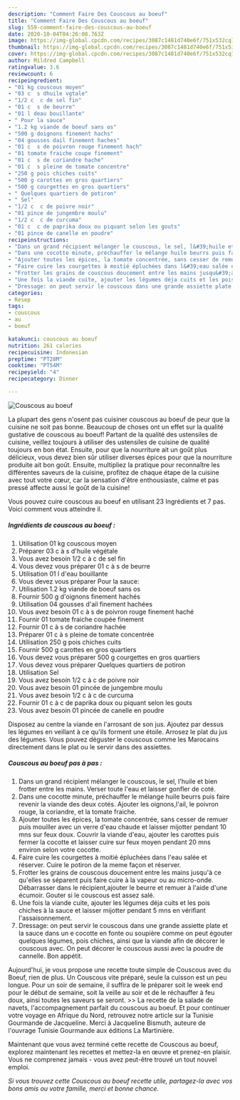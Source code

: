 ```yaml
---
description: "Comment Faire Des Couscous au boeuf"
title: "Comment Faire Des Couscous au boeuf"
slug: 559-comment-faire-des-couscous-au-boeuf
date: 2020-10-04T04:26:08.763Z
image: https://img-global.cpcdn.com/recipes/3087c1481d740e6f/751x532cq70/couscous-au-boeuf-photo-principale-de-la-recette.jpg
thumbnail: https://img-global.cpcdn.com/recipes/3087c1481d740e6f/751x532cq70/couscous-au-boeuf-photo-principale-de-la-recette.jpg
cover: https://img-global.cpcdn.com/recipes/3087c1481d740e6f/751x532cq70/couscous-au-boeuf-photo-principale-de-la-recette.jpg
author: Mildred Campbell
ratingvalue: 3.6
reviewcount: 6
recipeingredient:
- "01 kg couscous moyen"
- "03 c  s dhuile vgtale"
- "1/2 c  c de sel fin"
- "01 c  s de beurre"
- "01 l deau bouillante"
- " Pour la sauce"
- "1.2 kg viande de boeuf sans os"
- "500 g doignons finement hachs"
- "04 gousses dail finement haches"
- "01 c  s de poivron rouge finement hach"
- "01 tomate fraiche coupe finement"
- "01 c  s de coriandre hache"
- "01 c  s pleine de tomate concentre"
- "250 g pois chiches cuits"
- "500 g carottes en gros quartiers"
- "500 g courgettes en gros quartiers"
- " Quelques quartiers de potiron"
- " Sel"
- "1/2 c  c de poivre noir"
- "01 pince de jungembre moulu"
- "1/2 c  c de curcuma"
- "01 c  c de paprika doux ou piquant selon les gouts"
- "01 pince de canelle en poudre"
recipeinstructions:
- "Dans un grand récipient mélanger le couscous, le sel, l&#39;huile et bien frotter entre les mains. Verser toute l&#39;eau et laisser gonfler de coté."
- "Dans une cocotte minute, préchauffer le mélange huile beurrs puis faire revenir la viande des deux cotés. Ajouter les oignons,l&#39;ail, le poivron rouge, la coriandre, et la tomate fraiche."
- "Ajouter toutes les épices, la tomate concentrée, sans cesser de remuer puis mouiller avec un verre d&#39;eau chaude et laisser mijotter pendant 10 mns sur feux doux. Couvrir la viande d&#39;eau, ajouter les carottes puis fermer la cocotte et laisser cuire sur feux moyen pendant 20 mns environ selon votre cocotte."
- "Faire cuire les courgettes à moitié épluchées dans l&#39;eau salée et réserver. Cuire le potiron de la meme façon et réserver."
- "Frotter les grains de couscous doucement entre les mains jusqu&#39;à ce qu&#39;elles se séparent puis faire cuire à la vapeur ou au micro-onde. Débarrasser dans le récipient,ajouter le beurre et remuer à l&#39;aide d&#39;une écumoir. Gouter si le couscous est assez salé."
- "Une fois la viande cuite, ajouter les légumes déja cuits et les pois chiches à la sauce et laisser mijotter pendant 5 mns en vérifiant l&#39;assaisonnement."
- "Dressage: on peut servir le couscous dans une grande assiette plate et la sauce dans un e cocotte en fonte ou soupière comme on peut égouter quelques légumes, pois chiches, ainsi que la viande afin de décorer le couscous avec. On peut décorer le couscous aussi avec la poudre de cannelle. Bon appétit."
categories:
- Resep
tags:
- couscous
- au
- boeuf

katakunci: couscous au boeuf 
nutrition: 261 calories
recipecuisine: Indonesian
preptime: "PT28M"
cooktime: "PT54M"
recipeyield: "4"
recipecategory: Dinner

---
```



![Couscous au boeuf](https://img-global.cpcdn.com/recipes/3087c1481d740e6f/751x532cq70/couscous-au-boeuf-photo-principale-de-la-recette.jpg)

La plupart des gens n'osent pas cuisiner couscous au boeuf de peur que la cuisine ne soit pas bonne. Beaucoup de choses ont un effet sur la qualité gustative de couscous au boeuf! Partant de la qualité des ustensiles de cuisine, veillez toujours à utiliser des ustensiles de cuisine de qualité toujours en bon état. Ensuite, pour que la nourriture ait un goût plus délicieux, vous devez bien sûr utiliser diverses épices pour que la nourriture produite ait bon goût. Ensuite, multipliez la pratique pour reconnaître les différentes saveurs de la cuisine, profitez de chaque étape de la cuisine avec tout votre cœur, car la sensation d'être enthousiaste, calme et pas pressé affecte aussi le goût de la cuisine!

<!--inarticleads1-->

Vous pouvez cuire couscous au boeuf en utilisant 23 Ingrédients et 7 pas. Voici comment vous atteindre il.

##### Ingrédients de couscous au boeuf :

1. Utilisation 01 kg couscous moyen
1. Préparer 03 c à s d&#39;huile végétale
1. Vous avez besoin 1/2 c à c de sel fin
1. Vous devez vous préparer 01 c à s de beurre
1. Utilisation 01 l d&#39;eau bouillante
1. Vous devez vous préparer  Pour la sauce:
1. Utilisation 1.2 kg viande de boeuf sans os
1. Fournir 500 g d&#39;oignons finement hachés
1. Utilisation 04 gousses d&#39;ail finement hachées
1. Vous avez besoin 01 c à s de poivron rouge finement haché
1. Fournir 01 tomate fraiche coupée finement
1. Fournir 01 c à s de coriandre hachée
1. Préparer 01 c à s pleine de tomate concentrée
1. Utilisation 250 g pois chiches cuits
1. Fournir 500 g carottes en gros quartiers
1. Vous devez vous préparer 500 g courgettes en gros quartiers
1. Vous devez vous préparer  Quelques quartiers de potiron
1. Utilisation  Sel
1. Vous avez besoin 1/2 c à c de poivre noir
1. Vous avez besoin 01 pincée de jungembre moulu
1. Vous avez besoin 1/2 c à c de curcuma
1. Fournir 01 c à c de paprika doux ou piquant selon les gouts
1. Vous avez besoin 01 pincée de canelle en poudre


Disposez au centre la viande en l&#39;arrosant de son jus. Ajoutez par dessus les légumes en veillant à ce qu&#39;ils forment une étoile. Arrosez le plat du jus des légumes. Vous pouvez déguster le couscous comme les Marocains directement dans le plat ou le servir dans des assiettes. 

<!--inarticleads2-->

##### Couscous au boeuf pas à pas :

1. Dans un grand récipient mélanger le couscous, le sel, l&#39;huile et bien frotter entre les mains. Verser toute l&#39;eau et laisser gonfler de coté.
1. Dans une cocotte minute, préchauffer le mélange huile beurrs puis faire revenir la viande des deux cotés. Ajouter les oignons,l&#39;ail, le poivron rouge, la coriandre, et la tomate fraiche.
1. Ajouter toutes les épices, la tomate concentrée, sans cesser de remuer puis mouiller avec un verre d&#39;eau chaude et laisser mijotter pendant 10 mns sur feux doux. Couvrir la viande d&#39;eau, ajouter les carottes puis fermer la cocotte et laisser cuire sur feux moyen pendant 20 mns environ selon votre cocotte.
1. Faire cuire les courgettes à moitié épluchées dans l&#39;eau salée et réserver. Cuire le potiron de la meme façon et réserver.
1. Frotter les grains de couscous doucement entre les mains jusqu&#39;à ce qu&#39;elles se séparent puis faire cuire à la vapeur ou au micro-onde. Débarrasser dans le récipient,ajouter le beurre et remuer à l&#39;aide d&#39;une écumoir. Gouter si le couscous est assez salé.
1. Une fois la viande cuite, ajouter les légumes déja cuits et les pois chiches à la sauce et laisser mijotter pendant 5 mns en vérifiant l&#39;assaisonnement.
1. Dressage: on peut servir le couscous dans une grande assiette plate et la sauce dans un e cocotte en fonte ou soupière comme on peut égouter quelques légumes, pois chiches, ainsi que la viande afin de décorer le couscous avec. On peut décorer le couscous aussi avec la poudre de cannelle. Bon appétit.


Aujourd&#39;hui, je vous propose une recette toute simple de Couscous avec du Boeuf, rien de plus. Un Couscous vite préparé, seule la cuisson est un peu longue. Pour un soir de semaine, il suffira de le préparer soit le week end pour le début de semaine, soit la veille au soir et de le réchauffer à feu doux, ainsi toutes les saveurs se seront. &gt;&gt; La recette de la salade de navets, l&#39;accompagnement parfait du couscous au boeuf. Et pour continuer votre voyage en Afrique du Nord, retrouvez notre article sur la Tunisie Gourmande de Jacqueline. Merci à Jacqueline Bismuth, auteure de l&#39;ouvrage Tunisie Gourmande aux éditions La Martinière. 

<!--inarticleads1-->

<p>
Maintenant que vous avez terminé cette recette de Couscous au boeuf, explorez maintenant les recettes et mettez-la en œuvre et prenez-en plaisir. Vous ne comprenez jamais - vous avez peut-être trouvé un tout nouvel emploi.
</p>

<p>
<i>Si vous trouvez cette Couscous au boeuf recette utile, partagez-la avec vos bons amis ou votre famille, merci et bonne chance.</i>
</p>
